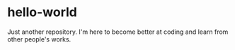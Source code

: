 # hello-world
Just another repository.
I'm here to become better at coding and learn from other people's works.
